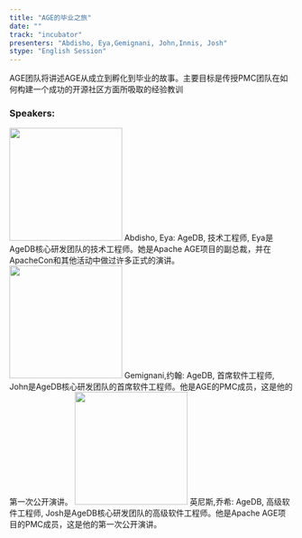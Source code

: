 ```yaml
---
title: "AGE的毕业之旅"
date: "" 
track: "incubator"
presenters: "Abdisho, Eya,Gemignani, John,Innis, Josh"
stype: "English Session"
---
```

AGE团队将讲述AGE从成立到孵化到毕业的故事。主要目标是传授PMC团队在如何构建一个成功的开源社区方面所吸取的经验教训
 ### Speakers: 
 <img src="images/speaker/1159.png" width="200" />
 Abdisho, Eya: AgeDB, 技术工程师, Eya是AgeDB核心研发团队的技术工程师。她是Apache AGE项目的副总裁，并在ApacheCon和其他活动中做过许多正式的演讲。
 <img src="images/speaker/1159_2.png" width="200" />
 Gemignani,约翰: AgeDB, 首席软件工程师, John是AgeDB核心研发团队的首席软件工程师。他是AGE的PMC成员，这是他的第一次公开演讲。
 <img src="images/speaker/1159_3.png" width="200" />
 英尼斯,乔希: AgeDB, 高级软件工程师, Josh是AgeDB核心研发团队的高级软件工程师。他是Apache AGE项目的PMC成员，这是他的第一次公开演讲。
 